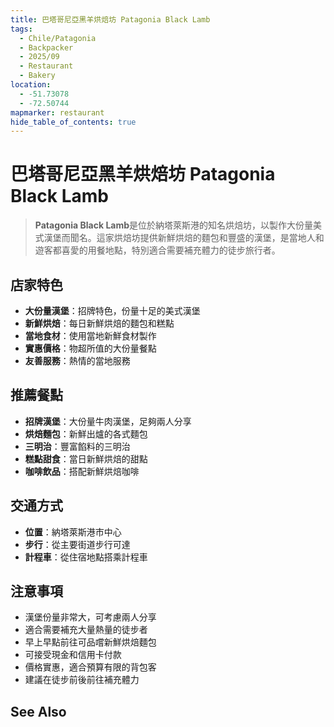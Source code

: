 ```yaml
---
title: 巴塔哥尼亞黑羊烘焙坊 Patagonia Black Lamb
tags:
  - Chile/Patagonia
  - Backpacker
  - 2025/09
  - Restaurant
  - Bakery
location:
  - -51.73078
  - -72.50744
mapmarker: restaurant
hide_table_of_contents: true
---
```


巴塔哥尼亞黑羊烘焙坊 Patagonia Black Lamb
=========================================

> **Patagonia Black Lamb**是位於納塔萊斯港的知名烘焙坊，以製作大份量美式漢堡而聞名。這家烘焙坊提供新鮮烘焙的麵包和豐盛的漢堡，是當地人和遊客都喜愛的用餐地點，特別適合需要補充體力的徒步旅行者。

## 店家特色
- **大份量漢堡**：招牌特色，份量十足的美式漢堡
- **新鮮烘焙**：每日新鮮烘焙的麵包和糕點
- **當地食材**：使用當地新鮮食材製作
- **實惠價格**：物超所值的大份量餐點
- **友善服務**：熱情的當地服務

## 推薦餐點
- **招牌漢堡**：大份量牛肉漢堡，足夠兩人分享
- **烘焙麵包**：新鮮出爐的各式麵包
- **三明治**：豐富餡料的三明治
- **糕點甜食**：當日新鮮烘焙的甜點
- **咖啡飲品**：搭配新鮮烘焙咖啡

## 交通方式
- **位置**：納塔萊斯港市中心
- **步行**：從主要街道步行可達
- **計程車**：從住宿地點搭乘計程車

## 注意事項
- 漢堡份量非常大，可考慮兩人分享
- 適合需要補充大量熱量的徒步者
- 早上早點前往可品嚐新鮮烘焙麵包
- 可接受現金和信用卡付款
- 價格實惠，適合預算有限的背包客
- 建議在徒步前後前往補充體力

See Also
--------